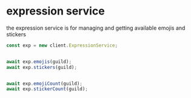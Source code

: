 # expression service
the expression service is for managing and getting available emojis and stickers
```js
const exp = new client.ExpressionService;


await exp.emojis(guild);
await exp.stickers(guild);


await exp.emojiCount(guild);
await exp.stickerCount(guild);
```
